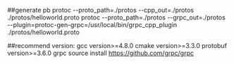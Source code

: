 ##generate pb
protoc --proto_path=./protos --cpp_out=./protos ./protos/helloworld.proto
protoc --proto_path=./protos --grpc_out=./protos --plugin=protoc-gen-grpc=/usr/local/bin/grpc_cpp_plugin ./protos/helloworld.proto

##recommend version:
gcc version>=4.8.0
cmake version>=3.3.0
protobuf version>=3.6.0
grpc  source install https://github.com/grpc/grpc